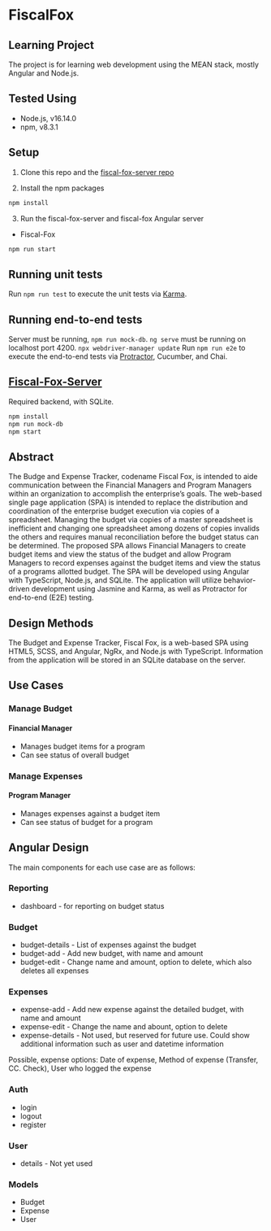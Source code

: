 # FiscalFox

## Learning Project

The project is for learning web development using the MEAN stack, mostly Angular and Node.js.

## Tested Using

- Node.js, v16.14.0
- npm, v8.3.1

## Setup

1. Clone this repo and the [fiscal-fox-server repo](https://github.com/jantzeno/fiscal-fox-server)

2. Install the npm packages

```bash
npm install
```

3. Run the fiscal-fox-server and fiscal-fox Angular server

- Fiscal-Fox

```bash
npm run start
```

## Running unit tests

Run `npm run test` to execute the unit tests via [Karma](https://karma-runner.github.io).

## Running end-to-end tests

Server must be running, `npm run mock-db`.
`ng serve` must be running on localhost port 4200.
`npx webdriver-manager update`
Run `npm run e2e` to execute the end-to-end tests via [Protractor](http://www.protractortest.org/), Cucumber, and Chai.

## [Fiscal-Fox-Server](https://github.com/jantzeno/fiscal-fox-server)

Required backend, with SQLite.

```bash
npm install
npm run mock-db
npm start
```

## Abstract

The Budge and Expense Tracker, codename Fiscal Fox, is intended to aide communication between the Financial Managers and Program Managers within an organization to accomplish the enterprise’s goals. The web-based single page application (SPA) is intended to replace the distribution and coordination of the enterprise budget execution via copies of a spreadsheet. Managing the budget via copies of a master spreadsheet is inefficient and changing one spreadsheet among dozens of copies invalids the others and requires manual reconciliation before the budget status can be determined. The proposed SPA allows Financial Managers to create budget items and view the status of the budget and allow Program Managers to record expenses against the budget items and view the status of a programs allotted budget. The SPA will be developed using Angular with TypeScript, Node.js, and SQLite. The application will utilize behavior-driven development using Jasmine and Karma, as well as Protractor for end-to-end (E2E) testing.

## Design Methods

The Budget and Expense Tracker, Fiscal Fox, is a web-based SPA using HTML5, SCSS, and Angular, NgRx, and Node.js with TypeScript. Information from the application will be stored in an SQLite database on the server.

## Use Cases

### Manage Budget

#### Financial Manager

- Manages budget items for a program
- Can see status of overall budget

### Manage Expenses

#### Program Manager

- Manages expenses against a budget item
- Can see status of budget for a program

## Angular Design

The main components for each use case are as follows:

### Reporting

- dashboard - for reporting on budget status

### Budget

- budget-details - List of expenses against the budget
- budget-add - Add new budget, with name and amount
- budget-edit - Change name and amount, option to delete, which also deletes all expenses

### Expenses

- expense-add - Add new expense against the detailed budget, with name and amount
- expense-edit - Change the name and abount, option to delete
- expense-details - Not used, but reserved for future use. Could show additional information such as user and datetime information

Possible, expense options: Date of expense, Method of expense (Transfer, CC. Check), User who logged the expense

### Auth

- login
- logout
- register

### User

- details - Not yet used

### Models

- Budget
- Expense
- User
